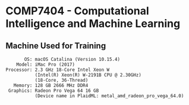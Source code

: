# COMP7404 - Computational Intelligence and Machine Learning

## Machine Used for Training

```
       OS: macOS Catalina (Version 10.15.4)
    Model: iMac Pro (2017)
Processor: 2.3 GHz 18-Core Intel Xeon W
           (Intel(R) Xeon(R) W-2191B CPU @ 2.30GHz)
           (18-Core, 36-Thread)
   Memory: 128 GB 2666 MHz DDR4
 Graphics: Radeon Pro Vega 64 16 GB
           (Device name in PlaidML: metal_amd_radeon_pro_vega_64.0)
```
